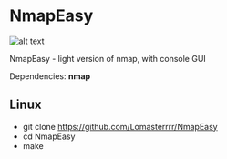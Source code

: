 # NmapEasy
![alt text](https://i.imgur.com/rf5K3Tk.gif)

NmapEasy - light version of nmap, with console GUI


Dependencies: **nmap**

## Linux
 - git clone https://github.com/Lomasterrrr/NmapEasy
 - cd NmapEasy
 - make
